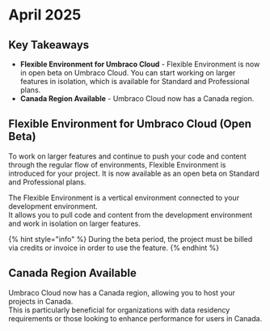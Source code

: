 # April 2025

## Key Takeaways

* **Flexible Environment for Umbraco Cloud** - Flexible Environment is now in open beta on Umbraco Cloud. You can start working on larger features in isolation, which is available for Standard and Professional plans.
* **Canada Region Available** - Umbraco Cloud now has a Canada region.

## Flexible Environment for Umbraco Cloud (Open Beta)

To work on larger features and continue to push your code and content through the regular flow of environments, Flexible Environment is introduced for your project. It is now available as an open beta on Standard and Professional plans.

The Flexible Environment is a vertical environment connected to your development environment.\
It allows you to pull code and content from the development environment and work in isolation on larger features.

{% hint style="info" %}
During the beta period, the project must be billed via credits or invoice in order to use the feature.
{% endhint %}

## Canada Region Available

Umbraco Cloud now has a Canada region, allowing you to host your projects in Canada.\
This is particularly beneficial for organizations with data residency requirements or those looking to enhance performance for users in Canada.
